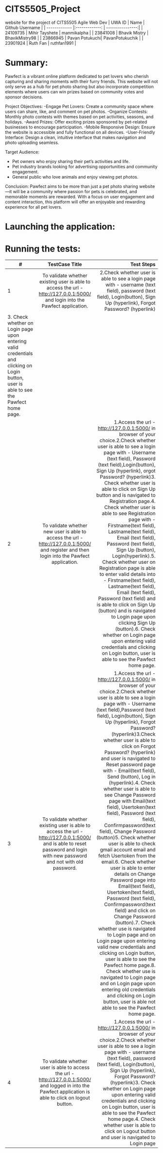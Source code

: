 # CITS5505_Project
website for the project of CITS5505 Agile Web Dev
| UWA ID        | Name           | Github Username  |
| ------------- |:-------------: | ----------------:|
| 24109735      | Mihir Tayshete | manmikalpha      |
| 23841008      | Bhavik Mistry  | BhavikMistry98   |
| 23866945      | Pavan Potukuchi| PavanPotukuchik  |
| 23901924      | Ruth Fan       | ruthfan1991      |

# Summary:
Pawfect is a vibrant online platform dedicated to pet lovers who cherish capturing and sharing moments with their furry friends. This website will not only serve as a hub for pet photo sharing but also incorporate competition elements where users can win prizes based on community votes and sponsor decisions. 

Project Objectives:
-Engage Pet Lovers: Create a community space where users can share, like, and comment on pet photos.
-Organize Contests: Monthly photo contests with themes based on pet activities, seasons, and holidays.
-Award Prizes: Offer exciting prizes sponsored by pet-related businesses to encourage participation.
-Mobile Responsive Design: Ensure the website is accessible and fully functional on all devices.
-User-Friendly Interface: Design a clean, intuitive interface that makes navigation and photo uploading seamless.

Target Audience:
- Pet owners who enjoy sharing their pet’s activities and life.
- Pet industry brands looking for advertising opportunities and community engagement.
- General public who love animals and enjoy viewing pet photos.

Conclusion:
Pawfect aims to be more than just a pet photo sharing website—it will be a community where passion for pets is celebrated, and memorable moments are rewarded. With a focus on user engagement and content interaction, this platform will offer an enjoyable and rewarding experience for all pet lovers.
# Launching the application:

# Running the tests:
|# | TestCase Title                                                                                                              | Test Steps               |
|- |:---------------------------------------------------------------------------------------------------------------------------:| ------------------------:|
|1 | To validate whether existing user is able to access the url -http://127.0.0.1:5000/ and login into the Pawfect application. | 2.Check whether user is able to see a login page with - username (text field), password (text field), Login(button), Sign Up (hyperlink), Forgot Password? (hyperlink)
3. Check whether on Login page upon entering valid credentials and clicking on Login button, user is able to see the Pawfect home page.|
|2 | To validate whether new user is able to access the url -http://127.0.0.1:5000/ and register and then login into the Pawfect application.| 1.Access the url -http://127.0.0.1:5000/ in browser of your choice.2.Check whether user is able to see a login page with - Username (text field), Password (text field),Login(button), Sign Up (hyperlink), orgot Password? (hyperlink)3. Check whether user is able to click on Sign Up button and is navigated to Registration page.4. Check whether user is able to see Registration page with - Firstname(text field), Lastname(text field), Email (text field), Password (text field), Sign Up (button), Login(hyperlink).5. Check whether user on Registration page is able to enter valid details into - Firstname(text field), Lastname(text field), Email (text field), Password (text field) and is able to click on Sign Up (button) and is navigated to Login page upon clicking Sign Up (button).6. Check whether on Login page upon entering valid credentials and clicking on Login button, user is able to see the Pawfect home page.|
|3 |To validate whether existing user is able to access the url -http://127.0.0.1:5000/ and is able to reset password and login with new password and not with old password.|1.Access the url -http://127.0.0.1:5000/ in browser of your choice.2.Check whether user is able to see a login page with - Username (text field),Password (text field), Login(button), Sign Up (hyperlink), Forgot Password? (hyperlink)3.Check whether user  is able to click on Forgot Password? (hyperlink) and user is navigated to Reset password page with - Email(text field), Send (button), Log in (hyperlink).4. Check whether user  is able to see Change Password page with Email(text field), Usertoken(text field), Password (text field), Confirmpassword(text field), Change Password (button)5. Check whether user  is able to check gmail account email and fetch Usertoken from the email.6. Check whether user  is able to enter details on Change Password page into Email(text field), Usertoken(text field), Password (text field), Confirmpassword(text field) and click on Change Password (button).7. Check whether use is navigated to Login page and on Login page upon entering valid new credentials and clicking on Login button, user is able to see the Pawfect home page.8. Check whether use is navigated to Login page and on Login page upon entering old credentials and clicking on Login button, user is able not able to see the Pawfect home page.|
|4 |To validate whether user is able to access the url -http://127.0.0.1:5000/ and logged in into the Pawfect application is able to click on logout button. |1.Access the url -http://127.0.0.1:5000/ in browser of your choice.2.Check whether user is able to see a login page with - username (text field), password (text field), Login(button), Sign Up (hyperlink), Forgot Password? (hyperlink)3. Check whether on Login page upon entering valid credentials and clicking on Login button, user is able to see the Pawfect home page.4. Check whether user is able to click on Logout button and user is navigated to Login page |
 
 



